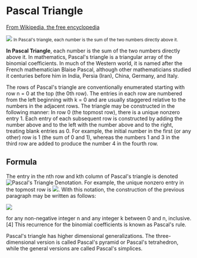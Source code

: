 # Pascal Triangle
[From Wikipedia, the free encyclopedia](https://en.wikipedia.org/wiki/Pascal%27s_triangle "From Wikipedia, the free encyclopedia")

![](https://upload.wikimedia.org/wikipedia/commons/0/0d/PascalTriangleAnimated2.gif)
<small>In Pascal's triangle, each number is the sum of the two numbers directly above it.</small>

**In Pascal Triangle**, each number is the sum of the two numbers directly above it.
In mathematics, Pascal's triangle is a triangular array of the binomial coefficients. In much of the Western world, it is named after the French mathematician Blaise Pascal, although other mathematicians studied it centuries before him in India, Persia (Iran), China, Germany, and Italy.

The rows of Pascal's triangle are conventionally enumerated starting with row n = 0 at the top (the 0th row). The entries in each row are numbered from the left beginning with k = 0 and are usually staggered relative to the numbers in the adjacent rows. The triangle may be constructed in the following manner: In row 0 (the topmost row), there is a unique nonzero entry 1. Each entry of each subsequent row is constructed by adding the number above and to the left with the number above and to the right, treating blank entries as 0. For example, the initial number in the first (or any other) row is 1 (the sum of 0 and 1), whereas the numbers 1 and 3 in the third row are added to produce the number 4 in the fourth row.

## Formula

The entry in the nth row and kth column of Pascal's triangle is denoted ![Pascal's Triangle Denotation](https://wikimedia.org/api/rest_v1/media/math/render/svg/206415d3742167e319b2e52c2ca7563b799abad7 "Pascal's Triangle Denotation"). For example, the unique nonzero entry in the topmost row is ![](https://wikimedia.org/api/rest_v1/media/math/render/svg/b7e35f86368d5978b46c07fd6dddca86bd6e635c). With this notation, the construction of the previous paragraph may be written as follows:

![](https://wikimedia.org/api/rest_v1/media/math/render/svg/203b128a098e18cbb8cf36d004bd7282b28461bf)

for any non-negative integer n and any integer k between 0 and n, inclusive.[4] This recurrence for the binomial coefficients is known as Pascal's rule.

Pascal's triangle has higher dimensional generalizations. The three-dimensional version is called Pascal's pyramid or Pascal's tetrahedron, while the general versions are called Pascal's simplices.

